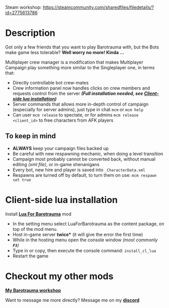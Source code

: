 Steam workshop: https://steamcommunity.com/sharedfiles/filedetails/?id=2775613786

# Description

Got only a few friends that you want to play Barotrauma with, but the Bots make game less tolerable? **Well worry no more! Kinda ...**

Multiplayer crew manager is a modification that makes Multiplayer Campaign play something more similar to the Singleplayer one, in terms that:
* Directly controllable bot crew-mates
* Crew information panel now handles clicks on crew members and requests control from the server ***(Full installation needed, see [Client-side lua installation](#Client-side-lua-installation))***
* Server commands that allows more in-depth control of campaign (especially for server admins), just type in chat `mcm` or `mcm help`
* Can user `mcm release` to spectate, or for admins `mcm release <client_id>` to free characters from AFK players

## To keep in mind

* **ALWAYS** keep your campaign files backed up
* Be careful with new respawning mechanic, when doing a level transition
* Campaign most probably cannot be converted back, without manual editing *(xml file)*, or in-game shenanigans
* Every bot, new hire and player is saved into `_CharacterData.xml`
* Respawns are turned off by default, to turn them on use: `mcm respawn set true`

# Client-side lua installation

Install **[Lua For Barotrauma](https://steamcommunity.com/workshop/filedetails/?id=2559634234)** mod
* In the setting menu select LuaForBarotrauma as the content package, on top of the mod menu.
* Host in-game server **twice\*** (it will give the error the first time)
* While in the hosting menu open the console window *(most commonly **`F3`**)*
* Type in or copy, then execute the console command: `install_cl_lua`
* Restart the game

# Checkout my other mods
**[My Barotrauma workshop](https://steamcommunity.com/id/oiltanker-dk/myworkshopfiles/?appid=602960)**

Want to message me more directly? Message me on my **[discord](https://discord.gg/HkPNqnkDdF)**
